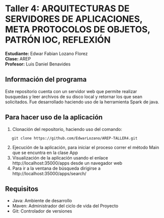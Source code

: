 # Taller 4: ARQUITECTURAS DE SERVIDORES DE APLICACIONES, META PROTOCOLOS DE OBJETOS, PATRÓN IOC, REFLEXIÓN

**Estudiante:** Edwar Fabian Lozano Florez  
**Clase:** AREP  
**Profesor:** Luis Daniel Benavides


## Información del programa 

Este repositorio cuenta con un servidor web que permite realizar busquedas y leer archivos de su disco local y retornar los que sean solicitados.
Fue desarrollado haciendo uso de la herramienta Spark de java.

## Para hacer uso de la aplicación 

1. Clonación del repositorio, haciendo uso del comando:
```
   git clone https://github.com/EdwarLozano/AREP-TALLER4.git
```
2. Ejecución de la aplicación, para iniciar el proceso correr el método Main que se encuntra en la clase App
3. Visualización de la aplicación usando el enlace http://localhost:35000/apps desde un navegador web
4. Para ir a la ventana de búsqueda dirigirse a http://localhost:35000/apps/search/

## Requisitos 
- Java: Ambiente de desarrollo
- Maven: Administrador del ciclo de vida del Proyecto
- Git: Controlador de versiones

 